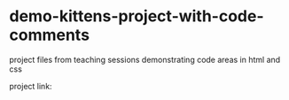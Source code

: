 # demo-kittens-project-with-code-comments

project files from teaching sessions demonstrating code areas in html and css

project link:
